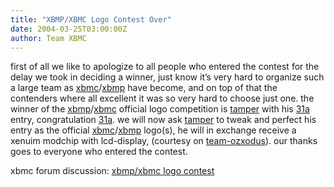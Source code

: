 ```yaml
---
title: "XBMP/XBMC Logo Contest Over"
date: 2004-03-25T03:00:00Z
author: Team XBMC
---
```


first of all we like to apologize to all people who entered the contest for the delay we took in deciding a winner, just know it’s very hard to organize such a large team as [xbmc](http://www.xboxmediacenter.com)/[xbmp](http://www.xboxmediaplayer.de) have become, and on top of that the contenders where all excellent it was so very hard to choose just one. the winner of the [xbmp](http://www.xboxmediaplayer.de)/[xbmc](http://www.xboxmediacenter.com) official logo competition is [tamper](http://www.xboxmediaplayer.de/cgi-bin/forums/ikonboard.pl?act=profile;code=03;mid=116-1076029908) with his [31a](<http://www.xboxmediacenter.com/logocontest/31a-michael(at)bigtrak.com.webp>) entry, congratulation [31a](<http://www.xboxmediacenter.com/logocontest/31a-michael(at)bigtrak.com.webp>). we will now ask [tamper](http://www.xboxmediaplayer.de/cgi-bin/forums/ikonboard.pl?act=profile;code=03;mid=116-1076029908) to tweak and perfect his entry as the official [xbmc](http://www.xboxmediacenter.com)/[xbmp](http://www.xboxmediaplayer.de) logo(s), he will in exchange receive a xenuim modchip with lcd-display, (courtesy on [team-ozxodus](http://www.ozxodus.com)). our thanks goes to everyone who entered the contest.

xbmc forum discussion: [xbmp/xbmc logo contest](http://www.xboxmediaplayer.de/cgi-bin/forums/ikonboard.pl?act=st;f=1;t=1290)
